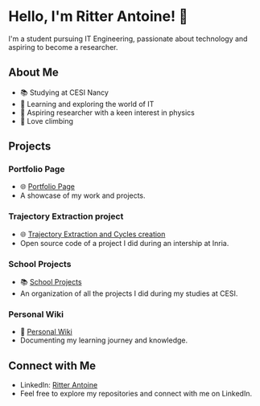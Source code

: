 # Hello, I'm Ritter Antoine! 👋

I'm a student pursuing IT Engineering, passionate about technology and aspiring to become a researcher.

## About Me

- 📚 Studying at CESI Nancy
- 🚀 Learning and exploring the world of IT
- 🔭 Aspiring researcher with a keen interest in physics
- 🧗 Love climbing

## Projects

### Portfolio Page
- 🌐 [Portfolio Page](https://ritterantoine.github.io/)
- A showcase of my work and projects.

### Trajectory Extraction project
- 🌐 [Trajectory Extraction and Cycles creation](https://github.com/RitterAntoine/fdm_aa_cpp)
- Open source code of a project I did during an intership at Inria.

### School Projects
- 📚 [School Projects](https://github.com/Ritter-Antoine-Cesi-Projects)
- An organization of all the projects I did during my studies at CESI.

### Personal Wiki
- 📖 [Personal Wiki](https://github.com/RitterAntoine/Brain.git)
- Documenting my learning journey and knowledge.

## Connect with Me

- LinkedIn: [Ritter Antoine](https://www.linkedin.com/in/antoine-ritter-cesi/)
- Feel free to explore my repositories and connect with me on LinkedIn.
